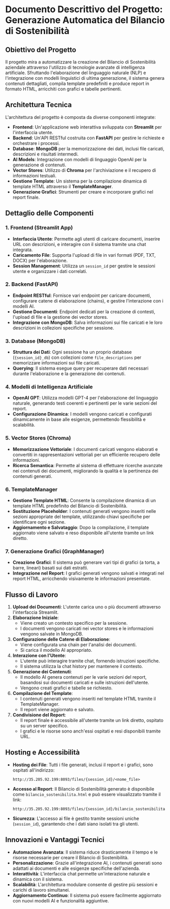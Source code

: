 # Documento Descrittivo del Progetto: Generazione Automatica del Bilancio di Sostenibilità

## Obiettivo del Progetto

Il progetto mira a automatizzare la creazione del Bilancio di Sostenibilità aziendale attraverso l'utilizzo di tecnologie avanzate di intelligenza artificiale. Sfruttando l'elaborazione del linguaggio naturale (NLP) e l'integrazione con modelli linguistici di ultima generazione, il sistema genera contenuti dettagliati, compila template predefiniti e produce report in formato HTML, arricchiti con grafici e tabelle pertinenti.

## Architettura Tecnica

L'architettura del progetto è composta da diverse componenti integrate:

-   **Frontend**: Un'applicazione web interattiva sviluppata con **Streamlit** per l'interfaccia utente.
-   **Backend**: Un'API RESTful costruita con **FastAPI** per gestire le richieste e orchestrare i processi.
-   **Database**: **MongoDB** per la memorizzazione dei dati, inclusi file caricati, descrizioni e risultati intermedi.
-   **AI Models**: Integrazione con modelli di linguaggio OpenAI per la generazione di contenuti.
-   **Vector Stores**: Utilizzo di **Chroma** per l'archiviazione e il recupero di informazioni testuali.
-   **Gestione Template**: Un sistema per la compilazione dinamica di template HTML attraverso il **TemplateManager**.
-   **Generazione Grafici**: Strumenti per creare e incorporare grafici nel report finale.

## Dettaglio delle Componenti

### 1. Frontend (Streamlit App)

-   **Interfaccia Utente**: Permette agli utenti di caricare documenti, inserire URL con descrizioni, e interagire con il sistema tramite una chat integrata.
-   **Caricamento File**: Supporta l'upload di file in vari formati (PDF, TXT, DOCX) per l'elaborazione.
-   **Session Management**: Utilizza un `session_id` per gestire le sessioni utente e organizzare i dati correlati.

### 2. Backend (FastAPI)

-   **Endpoint RESTful**: Fornisce vari endpoint per caricare documenti, configurare catene di elaborazione (chains), e gestire l'interazione con i modelli AI.
-   **Gestione Documenti**: Endpoint dedicati per la creazione di contesti, l'upload di file e la gestione dei vector stores.
-   **Integrazione con MongoDB**: Salva informazioni sui file caricati e le loro descrizioni in collezioni specifiche per sessione.

### 3. Database (MongoDB)

-   **Struttura dei Dati**: Ogni sessione ha un proprio database (`{session_id}_db`) con collezioni come `file_descriptions` per memorizzare informazioni sui file caricati.
-   **Querying**: Il sistema esegue query per recuperare dati necessari durante l'elaborazione e la generazione dei contenuti.

### 4. Modelli di Intelligenza Artificiale

-   **OpenAI GPT**: Utilizza modelli GPT-4 per l'elaborazione del linguaggio naturale, generando testi coerenti e pertinenti per le varie sezioni del report.
-   **Configurazione Dinamica**: I modelli vengono caricati e configurati dinamicamente in base alle esigenze, permettendo flessibilità e scalabilità.

### 5. Vector Stores (Chroma)

-   **Memorizzazione Vettoriale**: I documenti caricati vengono elaborati e convertiti in rappresentazioni vettoriali per un efficiente recupero delle informazioni.
-   **Ricerca Semantica**: Permette al sistema di effettuare ricerche avanzate nei contenuti dei documenti, migliorando la qualità e la pertinenza dei contenuti generati.

### 6. TemplateManager

-   **Gestione Template HTML**: Consente la compilazione dinamica di un template HTML predefinito del Bilancio di Sostenibilità.
-   **Sostituzione Placeholder**: I contenuti generati vengono inseriti nelle sezioni appropriate del template, utilizzando chiavi specifiche per identificare ogni sezione.
-   **Aggiornamento e Salvataggio**: Dopo la compilazione, il template aggiornato viene salvato e reso disponibile all'utente tramite un link diretto.

### 7. Generazione Grafici (GraphManager)

-   **Creazione Grafici**: Il sistema può generare vari tipi di grafici (a torta, a barre, lineari) basati sui dati estratti.
-   **Integrazione nel Report**: I grafici generati vengono salvati e integrati nel report HTML, arricchendo visivamente le informazioni presentate.

## Flusso di Lavoro

1.  **Upload dei Documenti**: L'utente carica uno o più documenti attraverso l'interfaccia Streamlit.
2.  **Elaborazione Iniziale**:
    -   Viene creato un contesto specifico per la sessione.
    -   I documenti vengono caricati nei vector stores e le informazioni vengono salvate in MongoDB.
3.  **Configurazione delle Catene di Elaborazione**:
    -   Viene configurata una chain per l'analisi dei documenti.
    -   Si carica il modello AI appropriato.
4.  **Interazione con l'Utente**:
    -   L'utente può interagire tramite chat, fornendo istruzioni specifiche.
    -   Il sistema utilizza la chat history per mantenere il contesto.
5.  **Generazione dei Contenuti**:
    -   Il modello AI genera contenuti per le varie sezioni del report, basandosi sui documenti caricati e sulle istruzioni dell'utente.
    -   Vengono creati grafici e tabelle se richiesto.
6.  **Compilazione del Template**:
    -   I contenuti generati vengono inseriti nel template HTML tramite il TemplateManager.
    -   Il report viene aggiornato e salvato.
7.  **Condivisione del Report**:
    -   Il report finale è accessibile all'utente tramite un link diretto, ospitato su un server specifico.
    -   I grafici e le risorse sono anch'essi ospitati e resi disponibili tramite URL.

## Hosting e Accessibilità

-   **Hosting dei File**: Tutti i file generati, inclusi il report e i grafici, sono ospitati all'indirizzo:
    
    ```
    http://35.205.92.199:8093/files/{session_id}/<nome_file>
    
    ```
    
-   **Accesso al Report**: Il Bilancio di Sostenibilità generato è disponibile come `bilancio_sostenibilita.html` e può essere visualizzato tramite il link:
    
    ```
    http://35.205.92.199:8093/files/{session_id}/bilancio_sostenibilita.html
    
    ```
    
-   **Sicurezza**: L'accesso ai file è gestito tramite sessioni uniche (`session_id`), garantendo che i dati siano isolati tra gli utenti.
    

## Innovazioni e Vantaggi Tecnici

-   **Automazione Avanzata**: Il sistema riduce drasticamente il tempo e le risorse necessarie per creare il Bilancio di Sostenibilità.
-   **Personalizzazione**: Grazie all'integrazione AI, i contenuti generati sono adattati ai documenti e alle esigenze specifiche dell'azienda.
-   **Interattività**: L'interfaccia chat permette un'interazione naturale e dinamica con il sistema.
-   **Scalabilità**: L'architettura modulare consente di gestire più sessioni e carichi di lavoro simultanei.
-   **Aggiornamento Continuo**: Il sistema può essere facilmente aggiornato con nuovi modelli AI e funzionalità aggiuntive.

